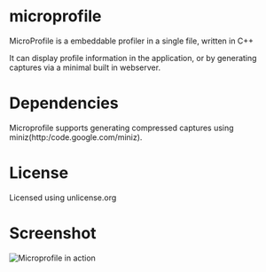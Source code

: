 # microprofile

MicroProfile is a embeddable profiler in a single file, written in C++

It can display profile information in the application, or by generating captures via a minimal built in webserver.

# Dependencies
Microprofile supports generating compressed captures using miniz(http:/code.google.com/miniz). 
 
# License
Licensed using unlicense.org

# Screenshot
![Microprofile in action](https://pbs.twimg.com/media/BnvzublCEAA0Mqf.png:large)

